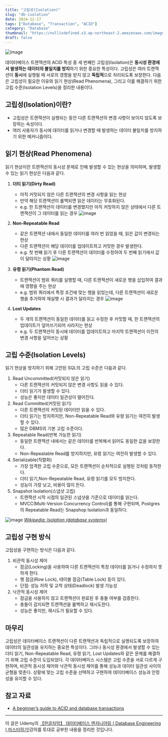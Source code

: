 ```yaml
---
title: "고립성(Isolation)"
slug: "db-isolation"
date: 2024-12-17
tags: ["Database", "Transaction", "ACID"]
category: "Database"
thumbnail: "https://nullisdefined.s3.ap-northeast-2.amazonaws.com/images/98f9ddf7db0683bb64d464f595df87f7.png"
draft: false
---
```

![image](https://nullisdefined.s3.ap-northeast-2.amazonaws.com/images/98f9ddf7db0683bb64d464f595df87f7.png)


데이터베이스 트랜잭션의 ACID 특성 중 세 번째인 고립성(Isolation)은 **동시성 환경에서 발생하는 데이터의 불일치를 방지**하기 위한 중요한 특성이다. 고립성은 여러 트랜잭션이 **동시**에 실행될 때 서로의 영향을 받지 않고 **독립적**으로 처리되도록 보장한다. 다음은 고립성이 필요한 이유와 읽기 현상(Read Phenomena), 그리고 이를 해결하기 위한 고립 수준(Isolation Levels)을 정리한 내용이다.

## 고립성(Isolation)이란?
- 고립성은 트랜잭션이 실행되는 동안 다른 트랜잭션의 변경 사항이 보이지 않도록 보장하는 속성이다.
- 여러 사용자가 동시에 데이터를 읽거나 변경할 때 발생하는 데이터 불일치를 방지하기 위한 메커니즘이다.

## 읽기 현상(Read Phenomena)
읽기 현상이란 트랜잭션의 동시성 문제로 인해 발생할 수 있는 현상을 의미하며, 발생할 수 있는 읽기 현상은 다음과 같다.

1. **더티 읽기(Dirty Read)**
	- 아직 커밋되지 않은 다른 트랜잭션의 변경 사항을 읽는 현상
	- 만약 해당 트랜잭션이 롤백되면 읽은 데이터는 무효화된다.
	- e.g. 한 트랜잭션이 데이터를 변경했지만 아직 커밋하지 않은 상태에서 다른 트랜잭션이 그 데이터를 읽는 경우
![image](https://nullisdefined.s3.ap-northeast-2.amazonaws.com/images/866976c64b306718cc6865d69fc5d49d.png)

2. **Non-Repeatable Read**
	- 같은 트랜잭션 내에서 동일한 데이터를 여러 번 읽었을 때, 읽은 값이 변경되는 현상
	- 다른 트랜잭션이 해당 데이터를 업데이트하고 커밋한 경우 발생한다.
	- e.g. 첫 번째 읽기 후 다른 트랜잭션이 데이터를 수정하여 두 번째 읽기에서 값이 달라지는 상황
![image](https://nullisdefined.s3.ap-northeast-2.amazonaws.com/images/af343141e7f86efff00797fbbd4e029c.png)

3. **유령 읽기(Phantom Read)**
	- 트랜잭션이 범위 쿼리를 실행할 때, 다른 트랜잭션이 새로운 행을 삽입하여 결과에 영향을 주는 현상
	- e.g. 범위 쿼리에서 특정 조건에 맞는 행을 읽었는데, 다른 트랜잭션이 새로운 행을 추가하여 재실행 시 결과가 달라지는 경우
![image](https://nullisdefined.s3.ap-northeast-2.amazonaws.com/images/d4d44ac5ae4f26aa2b0ecc6f5c907591.png)

4. **Lost Updates**
	- 두 개의 트랜잭션이 동일한 데이터를 읽고 수정한 후 커밋할 때, 한 트랜잭션의 업데이트가 덮어쓰기되어 사라지는 현상
	- e.g. 두 트랜잭션이 동시에 데이터를 업데이트하고 마지막 트랜잭션이 이전의 변경 사항을 덮어쓰는 상황

## 고립 수준(Isolation Levels)
읽기 현상을 방지하기 위해 고안된 SQL의 고립 수준은 다음과 같다.
1. Read Uncommitted(커밋되지 않은 읽기)
	- 다른 트랜잭션의 커밋되지 않은 변경 사항도 읽을 수 있다.
	- 더티 읽기가 발생할 수 있다.
	- 성능은 좋지만 데이터 일관성이 떨어진다.
2. Read Committed(커밋된 읽기)
	- 다른 트랜잭션의 커밋된 데이터만 읽을 수 있다.
	- 더티 읽기는 방지하지만, Non-Repeatable Read와 유령 읽기는 여전히 발생할 수 있다.
	- 많은 DBMS의 기본 고립 수준이다.
3. Repeatable Read(반복 가능한 읽기)
	- 동일한 트랜잭션 내에서는 같은 데이터를 반복해서 읽어도 동일한 값을 보장한다.
	- Non-Repeatable Read를 방지하지만, 유령 읽기는 여전히 발생할 수 있다.
4. Serializable(직렬화)
	- 가장 엄격한 고립 수준으로, 모든 트랜잭션이 순차적으로 실행된 것처럼 동작한다.
	- 더티 읽기,Non-Repeatable Read, 유령 읽기를 모두 방지한다.
	- 성능이 가장 낮고, 비용이 많이 든다.
5. Snapshot Isolation(스냅샷 고립)
	- 트랜잭션 시작 시점의 일관된 스냅샷을 기준으로 데이터를 읽는다.
	- MVCC(Multi-Version Concurrency Control)를 통해 구현되며, Postgres의 Repeatable Read는 Snapshop Isolation과 동일하다.

![image](https://nullisdefined.s3.ap-northeast-2.amazonaws.com/images/3bf9f4f0310b87cd2beb245bb34d52e8.png)
*[Wikipedia: Isolation (database systems)](https://en.wikipedia.org/wiki/Isolation_(database_systems))*

## 고립성 구현 방식
고립성을 구현하는 방식은 다음과 같다.
1. 비관적 동시성 제어
	- 잠금(Locking)을 사용하여 다른 트랜잭션이 특정 데이터를 읽거나 수정하지 못하게 한다.
	- 행 잠금(Row Lock), 테이블 잠금(Table Lock) 등이 있다.
	- 단점: 성능 저하 및 교착 상태(Deadlock) 발생 가능성
2. 낙관적 동시성 제어
	- 잠금을 사용하지 않고 트랜잭션이 완료된 후 충돌 여부를 검증한다.
	- 충돌이 감지되면 트랜잭션을 롤백하고 재시도한다.
	- 성능은 좋지만, 재시도가 필요할 수 있다.

## 마무리
고립성은 데이터베이스 트랜잭션이 다른 트랜잭션과 독립적으로 실행되도록 보장하여 데이터의 일관성을 유지하는 중요한 특성이다. 그러나 동시성 환경에서 발생할 수 있는 더티 읽기, Non-Repeatable Read, 유령 읽기, Lost Updates와 같은 문제를 해결하기 위해 고립 수준이 도입되었다.
각 데이터베이스 시스템은 고립 수준을 서로 다르게 구현하며, 비관적 동시성 제어와 낙관적 동시성 제어를 통해 성능과 데이터 일관성 사이의 균형을 맞춘다. 상황에 맞는 고립 수준을 선택하고 구현하여 데이터베이스 성능과 안정성을 유지할 수 있다.

## 참고 자료
- [A beginner’s guide to ACID and database transactions](https://mbagrat.com/database/acid-atomicity-consistency-isolation-durability/)

---
이 글은 Udemy의 [【한글자막】 데이터베이스 엔지니어링 ( Database Engineering ) 마스터하기!](https://www.udemy.com/course/database-engineering-korean/)강의를 토대로 공부한 내용을 정리한 것입니다.